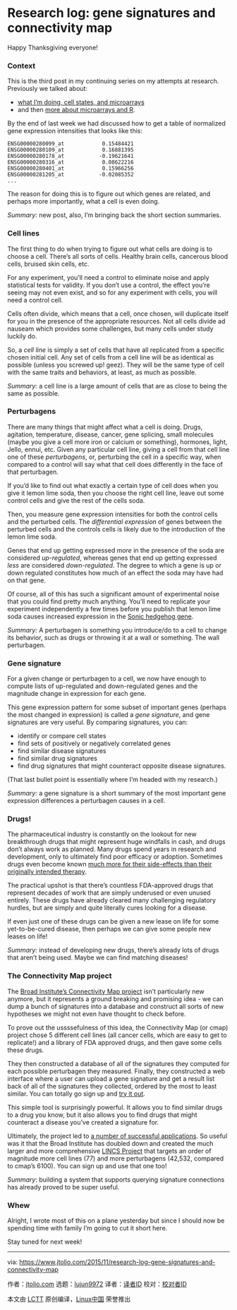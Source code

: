 [#]: collector: (lujun9972)
[#]: translator: ( )
[#]: reviewer: ( )
[#]: publisher: ( )
[#]: url: ( )
[#]: subject: (Research log: gene signatures and connectivity map)
[#]: via: (https://www.jtolio.com/2015/11/research-log-gene-signatures-and-connectivity-map)
[#]: author: (jtolio.com https://www.jtolio.com/)

Research log: gene signatures and connectivity map
======

Happy Thanksgiving everyone!

### Context

This is the third post in my continuing series on my attempts at research. Previously we talked about:

  * [what I’m doing, cell states, and microarrays][1]
  * and then [more about microarrays and R][2].



By the end of last week we had discussed how to get a table of normalized gene expression intensities that looks like this:

```
ENSG00000280099_at            0.15484421
ENSG00000280109_at            0.16881395
ENSG00000280178_at           -0.19621641
ENSG00000280316_at            0.08622216
ENSG00000280401_at            0.15966256
ENSG00000281205_at           -0.02085352
...
```

The reason for doing this is to figure out which genes are related, and perhaps more importantly, what a cell is even doing.

_Summary:_ new post, also, I’m bringing back the short section summaries.

### Cell lines

The first thing to do when trying to figure out what cells are doing is to choose a cell. There’s all sorts of cells. Healthy brain cells, cancerous blood cells, bruised skin cells, etc.

For any experiment, you’ll need a control to eliminate noise and apply statistical tests for validity. If you don’t use a control, the effect you’re seeing may not even exist, and so for any experiment with cells, you will need a control cell.

Cells often divide, which means that a cell, once chosen, will duplicate itself for you in the presence of the appropriate resources. Not all cells divide ad nauseam which provides some challenges, but many cells under study luckily do.

So, a _cell line_ is simply a set of cells that have all replicated from a specific chosen initial cell. Any set of cells from a cell line will be as identical as possible (unless you screwed up! geez). They will be the same type of cell with the same traits and behaviors, at least, as much as possible.

_Summary:_ a cell line is a large amount of cells that are as close to being the same as possible.

### Perturbagens

There are many things that might affect what a cell is doing. Drugs, agitation, temperature, disease, cancer, gene splicing, small molecules (maybe you give a cell more iron or calcium or something), hormones, light, Jello, ennui, etc. Given any particular cell line, giving a cell from that cell line one of these _perturbagens_, or, perturbing the cell in a specific way, when compared to a control will say what that cell does differently in the face of that perturbagen.

If you’d like to find out what exactly a certain type of cell does when you give it lemon lime soda, then you choose the right cell line, leave out some control cells and give the rest of the cells soda.

Then, you measure gene expression intensities for both the control cells and the perturbed cells. The _differential expression_ of genes between the perturbed cells and the controls cells is likely due to the introduction of the lemon lime soda.

Genes that end up getting expressed _more_ in the presence of the soda are considered _up-regulated_, whereas genes that end up getting expressed _less_ are considered _down-regulated_. The degree to which a gene is up or down regulated constitutes how much of an effect the soda may have had on that gene.

Of course, all of this has such a significant amount of experimental noise that you could find pretty much anything. You’ll need to replicate your experiment independently a few times before you publish that lemon lime soda causes increased expression in the [Sonic hedgehog gene][3].

_Summary:_ A perturbagen is something you introduce/do to a cell to change its behavior, such as drugs or throwing it at a wall or something. The wall perturbagen.

### Gene signature

For a given change or perturbagen to a cell, we now have enough to compute lists of up-regulated and down-regulated genes and the magnitude change in expression for each gene.

This gene expression pattern for some subset of important genes (perhaps the most changed in expression) is called a _gene signature_, and gene signatures are very useful. By comparing signatures, you can:

  * identify or compare cell states
  * find sets of positively or negatively correlated genes
  * find similar disease signatures
  * find similar drug signatures
  * find drug signatures that might counteract opposite disease signatures.



(That last bullet point is essentially where I’m headed with my research.)

_Summary:_ a gene signature is a short summary of the most important gene expression differences a perturbagen causes in a cell.

### Drugs!

The pharmaceutical industry is constantly on the lookout for new breakthrough drugs that might represent huge windfalls in cash, and drugs don’t always work as planned. Many drugs spend years in research and development, only to ultimately find poor efficacy or adoption. Sometimes drugs even become known [much more for their side-effects than their originally intended therapy][4].

The practical upshot is that there’s countless FDA-approved drugs that represent decades of work that are simply underused or even unused entirely. These drugs have already cleared many challenging regulatory hurdles, but are simply and quite literally cures looking for a disease.

If even just one of these drugs can be given a new lease on life for some yet-to-be-cured disease, then perhaps we can give some people new leases on life!

_Summary:_ instead of developing new drugs, there’s already lots of drugs that aren’t being used. Maybe we can find matching diseases!

### The Connectivity Map project

The [Broad Institute’s Connectivity Map project][5] isn’t particularly new anymore, but it represents a ground breaking and promising idea - we can dump a bunch of signatures into a database and construct all sorts of new hypotheses we might not even have thought to check before.

To prove out the ussssefulness of this idea, the Connectivity Map (or cmap) project chose 5 different cell lines (all cancer cells, which are easy to get to replicate!) and a library of FDA approved drugs, and then gave some cells these drugs.

They then constructed a database of all of the signatures they computed for each possible perturbagen they measured. Finally, they constructed a web interface where a user can upload a gene signature and get a result list back of all of the signatures they collected, ordered by the most to least similar. You can totally go sign up and [try it out][5].

This simple tool is surprisingly powerful. It allows you to find similar drugs to a drug you know, but it also allows you to find drugs that might counteract a disease you’ve created a signature for.

Ultimately, the project led to [a number of successful applications][6]. So useful was it that the Broad Institute has doubled down and created the much larger and more comprehensive [LINCS Project][7] that targets an order of magnitude more cell lines (77) and more perturbagens (42,532, compared to cmap’s 6100). You can sign up and use that one too!

_Summary_: building a system that supports querying signature connections has already proved to be super useful.

### Whew

Alright, I wrote most of this on a plane yesterday but since I should now be spending time with family I’m going to cut it short here.

Stay tuned for next week!

--------------------------------------------------------------------------------

via: https://www.jtolio.com/2015/11/research-log-gene-signatures-and-connectivity-map

作者：[jtolio.com][a]
选题：[lujun9972][b]
译者：[译者ID](https://github.com/译者ID)
校对：[校对者ID](https://github.com/校对者ID)

本文由 [LCTT](https://github.com/LCTT/TranslateProject) 原创编译，[Linux中国](https://linux.cn/) 荣誉推出

[a]: https://www.jtolio.com/
[b]: https://github.com/lujun9972
[1]: https://www.jtolio.com/writing/2015/11/research-log-cell-states-and-microarrays/
[2]: https://www.jtolio.com/writing/2015/11/research-log-r-and-more-microarrays/
[3]: https://en.wikipedia.org/wiki/Sonic_hedgehog
[4]: https://en.wikipedia.org/wiki/Sildenafil#History
[5]: https://www.broadinstitute.org/cmap/
[6]: https://www.broadinstitute.org/cmap/publications.jsp
[7]: http://www.lincscloud.org/
